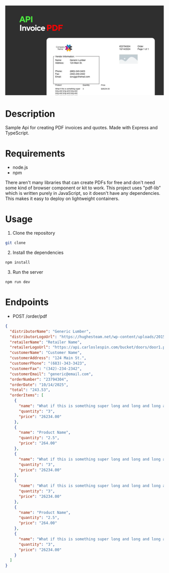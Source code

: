![Banner Image](docs/banner.webp)

# Description

Sample Api for creating PDF invoices and quotes. Made with Express and TypeScript.

# Requirements

- node.js
- npm

There aren't many libraries that can create PDFs for free and don't need some kind of browser component or kit to work.
This project uses "pdf-lib" which is written purely in JavaScript, so it doesn't have any dependencies. This makes it easy to deploy on lightweight containers.

# Usage

1. Clone the repository

```bash
git clone
```

2. Install the dependencies

```bash
npm install
```

3. Run the server

```bash
npm run dev
```

# Endpoints

- POST /order/pdf

```json
{
  "distributorName": "Generic Lumber",
  "distributorLogoUrl": "https://hughesteam.net/wp-content/uploads/2015/12/generic-logo-star-dark.png",
  "retailerName": "Retailer Name",
  "retailerLogoUrl": "https://api.carloslespin.com/bucket/doors/door1.png",
  "customerName": "Customer Name",
  "customerAddress": "124 Main St.",
  "customerPhone": "(683)-343-3423",
  "customerFax": "(342)-234-2342",
  "customerEmail": "generic@email.com",
  "orderNumber": "23794304",
  "orderDate": "10/14/2025",
  "total": "243.53",
  "orderItems": [
    {
      "name": "What if this is something super long and long and long and long and long and long and long and long and long and long and long and long and long and long.",
      "quantity": "3",
      "price": "26234.00"
    },
    {
      "name": "Product Name",
      "quantity": "2.5",
      "price": "264.00"
    },
    {
      "name": "What if this is something super long and long and long and long and long and long and long and long and long and long and long and long and long and long.",
      "quantity": "3",
      "price": "26234.00"
    },
    {
      "name": "What if this is something super long and long and long and long and long and long and long and long and long and long and long and long and long and long.",
      "quantity": "3",
      "price": "26234.00"
    },
    {
      "name": "Product Name",
      "quantity": "2.5",
      "price": "264.00"
    },
    {
      "name": "What if this is something super long and long and long and long and long and long and long and long and long and long and long and long and long and long.",
      "quantity": "3",
      "price": "26234.00"
    }
  ]
}
```
